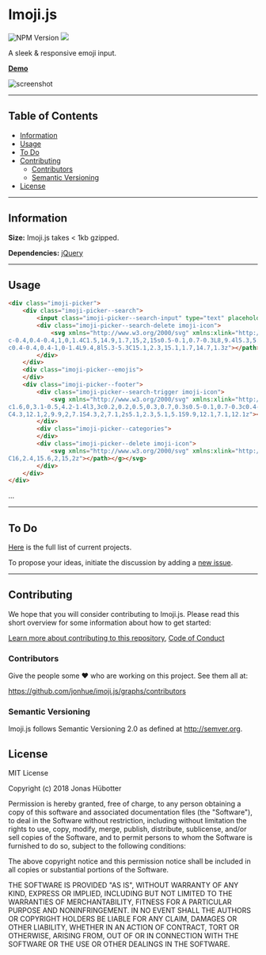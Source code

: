# Imoji.js

![NPM Version](https://img.shields.io/npm/v/imoji.svg)
<img src="https://travis-ci.org/jonhue/imoji.js.svg?branch=master" />

A sleek & responsive emoji input.

**[Demo](https://jonhue.github.io/imoji.js)**

![screenshot](https://user-images.githubusercontent.com/13420273/35447455-14a9c848-02b8-11e8-8ff8-5b6e26b0169c.png)

---

## Table of Contents

* [Information](#information)
* [Usage](#usage)
* [To Do](#to-do)
* [Contributing](#contributing)
    * [Contributors](#contributors)
    * [Semantic Versioning](#semantic-versioning)
* [License](#license)

---

## Information

**Size:** Imoji.js takes < 1kb gzipped.

**Dependencies:** [jQuery](https://github.com/jquery/jquery)

---

## Usage

```html
<div class="imoji-picker">
    <div class="imoji-picker--search">
        <input class="imoji-picker--search-input" type="text" placeholder="Search" />
        <div class="imoji-picker--search-delete imoji-icon">
            <svg xmlns="http://www.w3.org/2000/svg" xmlns:xlink="http://www.w3.org/1999/xlink" x="0px" y="0px" width="14px" height="14px" viewBox="0 0 16 16"><g transform="translate(0, 0)"><path fill="#2b2b2b" d="M14.7,1.3c-0.4-0.4-1-0.4-1.4,0L8,6.6L2.7,1.3c-0.4-0.4-1-0.4-1.4,0s-0.4,1,0,1.4L6.6,8l-5.3,5.3
c-0.4,0.4-0.4,1,0,1.4C1.5,14.9,1.7,15,2,15s0.5-0.1,0.7-0.3L8,9.4l5.3,5.3c0.2,0.2,0.5,0.3,0.7,0.3s0.5-0.1,0.7-0.3
c0.4-0.4,0.4-1,0-1.4L9.4,8l5.3-5.3C15.1,2.3,15.1,1.7,14.7,1.3z"></path></g></svg>
        </div>
    </div>
    <div class="imoji-picker--emojis">
    </div>
    <div class="imoji-picker--footer">
        <div class="imoji-picker--search-trigger imoji-icon">
            <svg xmlns="http://www.w3.org/2000/svg" xmlns:xlink="http://www.w3.org/1999/xlink" x="0px" y="0px" width="16px" height="16px" viewBox="0 0 16 16"><g transform="translate(0, 0)"><path fill="#2b2b2b" d="M12.7,11.3c0.9-1.2,1.4-2.6,1.4-4.2C14.1,3.2,11,0,7.1,0S0,3.2,0,7.1c0,3.9,3.2,7.1,7.1,7.1
c1.6,0,3.1-0.5,4.2-1.4l3,3c0.2,0.2,0.5,0.3,0.7,0.3s0.5-0.1,0.7-0.3c0.4-0.4,0.4-1,0-1.4L12.7,11.3z M7.1,12.1
C4.3,12.1,2,9.9,2,7.1S4.3,2,7.1,2s5.1,2.3,5.1,5.1S9.9,12.1,7.1,12.1z"></path></g></svg>
        </div>
        <div class="imoji-picker--categories">
        </div>
        <div class="imoji-picker--delete imoji-icon">
            <svg xmlns="http://www.w3.org/2000/svg" xmlns:xlink="http://www.w3.org/1999/xlink" x="0px" y="0px" width="16px" height="16px" viewBox="0 0 16 16"><g transform="translate(0, 0)"><path fill="#2b2b2b" d="M15,2H5C4.7,2,4.4,2.1,4.2,2.4l-4,5c-0.3,0.4-0.3,0.9,0,1.2l4,5C4.4,13.9,4.7,14,5,14h10c0.6,0,1-0.4,1-1V3
C16,2.4,15.6,2,15,2z"></path></g></svg>
        </div>
    </div>
</div>
```

...

---

## To Do

[Here](https://github.com/jonhue/imoji.js/projects/1) is the full list of current projects.

To propose your ideas, initiate the discussion by adding a [new issue](https://github.com/jonhue/imoji.js/issues/new).

---

## Contributing

We hope that you will consider contributing to Imoji.js. Please read this short overview for some information about how to get started:

[Learn more about contributing to this repository](CONTRIBUTING.md), [Code of Conduct](CODE_OF_CONDUCT.md)

### Contributors

Give the people some :heart: who are working on this project. See them all at:

https://github.com/jonhue/imoji.js/graphs/contributors

### Semantic Versioning

Imoji.js follows Semantic Versioning 2.0 as defined at http://semver.org.

## License

MIT License

Copyright (c) 2018 Jonas Hübotter

Permission is hereby granted, free of charge, to any person obtaining a copy
of this software and associated documentation files (the "Software"), to deal
in the Software without restriction, including without limitation the rights
to use, copy, modify, merge, publish, distribute, sublicense, and/or sell
copies of the Software, and to permit persons to whom the Software is
furnished to do so, subject to the following conditions:

The above copyright notice and this permission notice shall be included in all
copies or substantial portions of the Software.

THE SOFTWARE IS PROVIDED "AS IS", WITHOUT WARRANTY OF ANY KIND, EXPRESS OR
IMPLIED, INCLUDING BUT NOT LIMITED TO THE WARRANTIES OF MERCHANTABILITY,
FITNESS FOR A PARTICULAR PURPOSE AND NONINFRINGEMENT. IN NO EVENT SHALL THE
AUTHORS OR COPYRIGHT HOLDERS BE LIABLE FOR ANY CLAIM, DAMAGES OR OTHER
LIABILITY, WHETHER IN AN ACTION OF CONTRACT, TORT OR OTHERWISE, ARISING FROM,
OUT OF OR IN CONNECTION WITH THE SOFTWARE OR THE USE OR OTHER DEALINGS IN THE
SOFTWARE.
